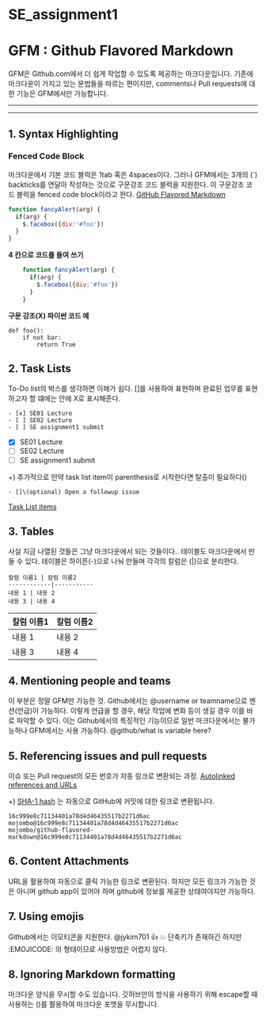 # SE_assignment1

# GFM : Github Flavored Markdown
GFM은 Github.com에서 더 쉽게 작업할 수 있도록 제공하는 마크다운입니다. 기존에 마크다운이 가지고 있는 문법들을 따르는 편이지만, comments나 Pull requests에 대한 기능은 GFM에서만 가능합니다.

---
---

## 1. Syntax Highlighting
### Fenced Code Block
마크다운에서 기본 코드 블럭은 1tab 혹은 4spaces이다. 그러나 GFM에서는 3개의 (\`) backticks를 연달아 작성하는 것으로 구문강조 코드 블럭을 지원한다. 이 구문강조 코드 블럭을 fenced code block이라고 한다.
[GitHub Flavored Markdown](https://help.github.com/articles/github-flavored-markdown)

```javascript
function fancyAlert(arg) {
  if(arg) {
    $.facebox({div:'#foo'})
  }
}
```

**4 칸으로 코드를 들여 쓰기**

```javascript
    function fancyAlert(arg) {
      if(arg) {
        $.facebox({div:'#foo'})
      }
    }
```

**구문 강조(X) 파이썬 코드 예**

```
def foo():
    if not bar:
        return True
```

## 2. Task Lists
To-Do list의 박스를 생각하면 이해가 쉽다. []를 사용하여 표현하며 완료된 업무를 표현하고자 할 떄에는 안에 X로 표시해준다.
```
- [x] SE01 Lecture
- [ ] SE02 Lecture
- [ ] SE assignment1 submit
```

- [x] SE01 Lecture
- [ ] SE02 Lecture
- [ ] SE assignment1 submit

+) 추가적으로 만약 task list item이 parenthesis로 시작한다면 탈출이 필요하다(\) 
```
- []\(optional) Open a followup issue
```
[Task List items](https://github.github.com/gfm/#task-list-items-extension-)


## 3. Tables
사실 지금 나열된 것들은 그냥 마크다운에서 되는 것들이다.. 테이블도 마크다운에서 만들 수 있다.
테이블은 하이픈(-)으로 나눠 만들며 각각의 칼럼은 (|)으로 분리한다.
```
칼럼 이름1 | 칼럼 이름2
------------|-----------
내용 1 | 내용 2
내용 3 | 내용 4
```
칼럼 이름1 | 칼럼 이름2
------------|-----------
내용 1 | 내용 2
내용 3 | 내용 4

## 4. Mentioning people and teams
이 부분은 정말 GFM만 가능한 것. Github에서는 @username or teamname으로 멘션(언급)이 가능하다. 이렇게 언급을 할 경우, 해당 작업에 변화 등이 생길 경우 이를 바로 파악할 수 있다. 이는 Github에서의 특징적인 기능이므로 일반 마크다운에서는 불가능하나 GFM에서는 사용 가능하다.
@github/what is variable here?

## 5. Referencing issues and pull requests
이슈 또는 Pull request의 모든 번호가 자동 링크로 변환되는 과정. 
[Autolinked references and URLs](https://docs.github.com/en/github/writing-on-github/autolinked-references-and-urls)

+) [SHA-1 hash](http://en.wikipedia.org/wiki/SHA-1) 는 자동으로 GitHub에 커밋에 대한 링크로 변환됩니다.

```
16c999e8c71134401a78d4d46435517b2271d6ac
mojombo@16c999e8c71134401a78d4d46435517b2271d6ac
mojombo/github-flavored-markdown@16c999e8c71134401a78d4d46435517b2271d6ac
```
## 6. Content Attachments
URL을 활용하여 자동으로 클릭 가능한 링크로 변환된다. 하지만 모든 링크가 가능한 것은 아니며 github app이 있어야 하며 github에 정보를 제공한 상태여야지만 가능하다.

## 7. Using emojis
Github에서는 이모티콘을 지원한다.
@jykim701 👍 💥
단축키가 존재하긴 하지만 :EMOJICODE: 의 형태이므로 사용방법은 어렵지 않다.

## 8. Ignoring Markdown formatting
마크다운 양식을 무시할 수도 있습니다. 깃허브만의 방식을 사용하기 위해 escape할 때 사용하는 (\)를 활용하여 마크다운 포맷을 무시합니다.
